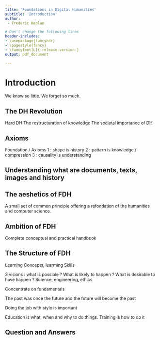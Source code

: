 ```yaml
---
title: 'Foundations in Digital Humanities'
subtitle: 'Introduction'
author:
 - Frederic Kaplan

# Don't change the following lines
header-includes:
- \usepackage{fancyhdr}
- \pagestyle{fancy}
- \fancyfoot[L]{-release-version-}
output: pdf_document

---
```


# Introduction

We know so little. We forget so much. 




## The DH Revolution

Hard DH
The restructuration of knowledge
The societal importance of DH

## Axioms

Foundation  / Axioms
1 : shape is history 
2 : pattern is knowledge / compression
3 : causality is understanding 

## Understanding what are documents, texts, images and history

## The aeshetics of FDH

A small set of common principle offering a refondation of the humanities and computer science. 

## Ambition of FDH

Complete conceptual and practical handbook

## The Structure of  FDH

Learning Concepts, learming Skills

3 visions : what is possible ? What is likely to happen ? What is desirable to have happen ? Science, engineering, ethics 

Concentrate on fundamentals 

The past was once the future and the future will become the past 

Doing the job with style is important

Education is what, when and why to do things. Training is how to do it 

## Question and Answers 



